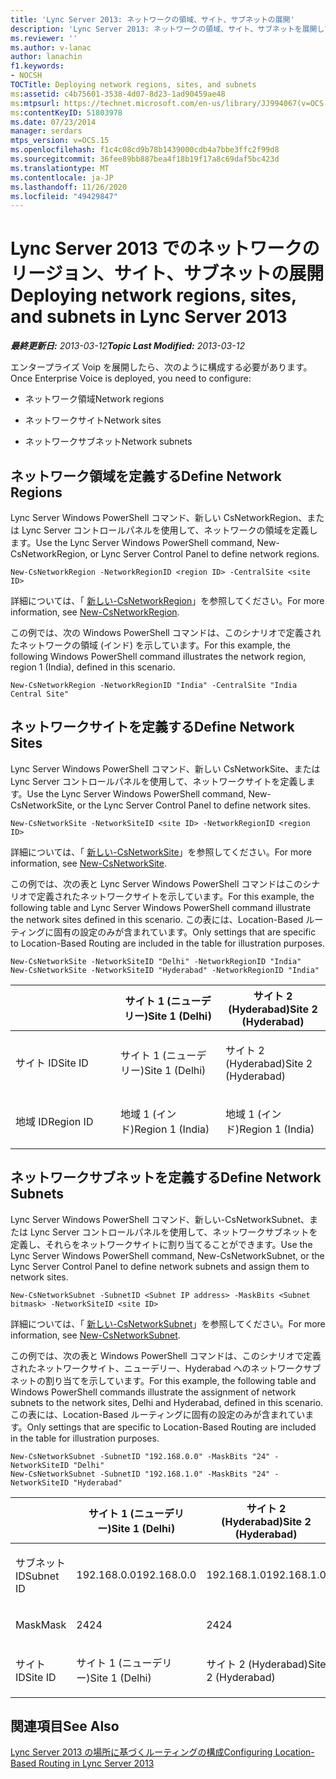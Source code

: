 ```yaml
---
title: 'Lync Server 2013: ネットワークの領域、サイト、サブネットの展開'
description: 'Lync Server 2013: ネットワークの領域、サイト、サブネットを展開しています。'
ms.reviewer: ''
ms.author: v-lanac
author: lanachin
f1.keywords:
- NOCSH
TOCTitle: Deploying network regions, sites, and subnets
ms:assetid: c4b75601-3538-4d07-8d23-1ad90459ae48
ms:mtpsurl: https://technet.microsoft.com/en-us/library/JJ994067(v=OCS.15)
ms:contentKeyID: 51803978
ms.date: 07/23/2014
manager: serdars
mtps_version: v=OCS.15
ms.openlocfilehash: f1c4c08cd9b78b1439000cdb4a7bbe3ffc2f99d8
ms.sourcegitcommit: 36fee89bb887bea4f18b19f17a8c69daf5bc423d
ms.translationtype: MT
ms.contentlocale: ja-JP
ms.lasthandoff: 11/26/2020
ms.locfileid: "49429847"
---
```

# <a name="deploying-network-regions-sites-and-subnets-in-lync-server-2013"></a><span data-ttu-id="1d2db-103">Lync Server 2013 でのネットワークのリージョン、サイト、サブネットの展開</span><span class="sxs-lookup"><span data-stu-id="1d2db-103">Deploying network regions, sites, and subnets in Lync Server 2013</span></span>

<div data-xmlns="http://www.w3.org/1999/xhtml">

<div class="topic" data-xmlns="http://www.w3.org/1999/xhtml" data-msxsl="urn:schemas-microsoft-com:xslt" data-cs="https://msdn.microsoft.com/">

<div data-asp="https://msdn2.microsoft.com/asp">



</div>

<div id="mainSection">

<div id="mainBody"><span data-ttu-id="1d2db-104">

<span> </span></span><span class="sxs-lookup"><span data-stu-id="1d2db-104">

<span> </span></span></span>

<span data-ttu-id="1d2db-105">_**最終更新日:** 2013-03-12_</span><span class="sxs-lookup"><span data-stu-id="1d2db-105">_**Topic Last Modified:** 2013-03-12_</span></span>

<span data-ttu-id="1d2db-106">エンタープライズ Voip を展開したら、次のように構成する必要があります。</span><span class="sxs-lookup"><span data-stu-id="1d2db-106">Once Enterprise Voice is deployed, you need to configure:</span></span>

  - <span data-ttu-id="1d2db-107">ネットワーク領域</span><span class="sxs-lookup"><span data-stu-id="1d2db-107">Network regions</span></span>

  - <span data-ttu-id="1d2db-108">ネットワークサイト</span><span class="sxs-lookup"><span data-stu-id="1d2db-108">Network sites</span></span>

  - <span data-ttu-id="1d2db-109">ネットワークサブネット</span><span class="sxs-lookup"><span data-stu-id="1d2db-109">Network subnets</span></span>

<div>

## <a name="define-network-regions"></a><span data-ttu-id="1d2db-110">ネットワーク領域を定義する</span><span class="sxs-lookup"><span data-stu-id="1d2db-110">Define Network Regions</span></span>

<span data-ttu-id="1d2db-111">Lync Server Windows PowerShell コマンド、新しい CsNetworkRegion、または Lync Server コントロールパネルを使用して、ネットワークの領域を定義します。</span><span class="sxs-lookup"><span data-stu-id="1d2db-111">Use the Lync Server Windows PowerShell command, New-CsNetworkRegion, or Lync Server Control Panel to define network regions.</span></span>

    New-CsNetworkRegion -NetworkRegionID <region ID> -CentralSite <site ID>

<span data-ttu-id="1d2db-112">詳細については、「 [新しい-CsNetworkRegion](https://docs.microsoft.com/powershell/module/skype/New-CsNetworkRegion)」を参照してください。</span><span class="sxs-lookup"><span data-stu-id="1d2db-112">For more information, see [New-CsNetworkRegion](https://docs.microsoft.com/powershell/module/skype/New-CsNetworkRegion).</span></span>

<span data-ttu-id="1d2db-113">この例では、次の Windows PowerShell コマンドは、このシナリオで定義されたネットワークの領域 (インド) を示しています。</span><span class="sxs-lookup"><span data-stu-id="1d2db-113">For this example, the following Windows PowerShell command illustrates the network region, region 1 (India), defined in this scenario.</span></span>

    New-CsNetworkRegion -NetworkRegionID "India" -CentralSite "India Central Site"

<div>


</div>

</div>

<div>

## <a name="define-network-sites"></a><span data-ttu-id="1d2db-114">ネットワークサイトを定義する</span><span class="sxs-lookup"><span data-stu-id="1d2db-114">Define Network Sites</span></span>

<span data-ttu-id="1d2db-115">Lync Server Windows PowerShell コマンド、新しい CsNetworkSite、または Lync Server コントロールパネルを使用して、ネットワークサイトを定義します。</span><span class="sxs-lookup"><span data-stu-id="1d2db-115">Use the Lync Server Windows PowerShell command, New-CsNetworkSite, or the Lync Server Control Panel to define network sites.</span></span>

    New-CsNetworkSite -NetworkSiteID <site ID> -NetworkRegionID <region ID>

<span data-ttu-id="1d2db-116">詳細については、「 [新しい-CsNetworkSite](https://docs.microsoft.com/powershell/module/skype/New-CsNetworkSite)」を参照してください。</span><span class="sxs-lookup"><span data-stu-id="1d2db-116">For more information, see [New-CsNetworkSite](https://docs.microsoft.com/powershell/module/skype/New-CsNetworkSite).</span></span>

<span data-ttu-id="1d2db-117">この例では、次の表と Lync Server Windows PowerShell コマンドはこのシナリオで定義されたネットワークサイトを示しています。</span><span class="sxs-lookup"><span data-stu-id="1d2db-117">For this example, the following table and Lync Server Windows PowerShell command illustrate the network sites defined in this scenario.</span></span> <span data-ttu-id="1d2db-118">この表には、Location-Based ルーティングに固有の設定のみが含まれています。</span><span class="sxs-lookup"><span data-stu-id="1d2db-118">Only settings that are specific to Location-Based Routing are included in the table for illustration purposes.</span></span>

    New-CsNetworkSite -NetworkSiteID "Delhi" -NetworkRegionID "India"
    New-CsNetworkSite -NetworkSiteID "Hyderabad" -NetworkRegionID "India"


<table>
<colgroup>
<col style="width: 33%" />
<col style="width: 33%" />
<col style="width: 33%" />
</colgroup>
<thead>
<tr class="header">
<th></th>
<th><span data-ttu-id="1d2db-119">サイト 1 (ニューデリー)</span><span class="sxs-lookup"><span data-stu-id="1d2db-119">Site 1 (Delhi)</span></span></th>
<th><span data-ttu-id="1d2db-120">サイト 2 (Hyderabad)</span><span class="sxs-lookup"><span data-stu-id="1d2db-120">Site 2 (Hyderabad)</span></span></th>
</tr>
</thead>
<tbody>
<tr class="odd">
<td><p><span data-ttu-id="1d2db-121">サイト ID</span><span class="sxs-lookup"><span data-stu-id="1d2db-121">Site ID</span></span></p></td>
<td><p><span data-ttu-id="1d2db-122">サイト 1 (ニューデリー)</span><span class="sxs-lookup"><span data-stu-id="1d2db-122">Site 1 (Delhi)</span></span></p></td>
<td><p><span data-ttu-id="1d2db-123">サイト 2 (Hyderabad)</span><span class="sxs-lookup"><span data-stu-id="1d2db-123">Site 2 (Hyderabad)</span></span></p></td>
</tr>
<tr class="even">
<td><p><span data-ttu-id="1d2db-124">地域 ID</span><span class="sxs-lookup"><span data-stu-id="1d2db-124">Region ID</span></span></p></td>
<td><p><span data-ttu-id="1d2db-125">地域 1 (インド)</span><span class="sxs-lookup"><span data-stu-id="1d2db-125">Region 1 (India)</span></span></p></td>
<td><p><span data-ttu-id="1d2db-126">地域 1 (インド)</span><span class="sxs-lookup"><span data-stu-id="1d2db-126">Region 1 (India)</span></span></p></td>
</tr>
</tbody>
</table>


<div>


</div>

</div>

<div>

## <a name="define-network-subnets"></a><span data-ttu-id="1d2db-127">ネットワークサブネットを定義する</span><span class="sxs-lookup"><span data-stu-id="1d2db-127">Define Network Subnets</span></span>

<span data-ttu-id="1d2db-128">Lync Server Windows PowerShell コマンド、新しい-CsNetworkSubnet、または Lync Server コントロールパネルを使用して、ネットワークサブネットを定義し、それらをネットワークサイトに割り当てることができます。</span><span class="sxs-lookup"><span data-stu-id="1d2db-128">Use the Lync Server Windows PowerShell command, New-CsNetworkSubnet, or the Lync Server Control Panel to define network subnets and assign them to network sites.</span></span>

    New-CsNetworkSubnet -SubnetID <Subnet IP address> -MaskBits <Subnet bitmask> -NetworkSiteID <site ID>

<span data-ttu-id="1d2db-129">詳細については、「 [新しい-CsNetworkSubnet](https://docs.microsoft.com/powershell/module/skype/New-CsNetworkSubnet)」を参照してください。</span><span class="sxs-lookup"><span data-stu-id="1d2db-129">For more information, see [New-CsNetworkSubnet](https://docs.microsoft.com/powershell/module/skype/New-CsNetworkSubnet).</span></span>

<span data-ttu-id="1d2db-130">この例では、次の表と Windows PowerShell コマンドは、このシナリオで定義されたネットワークサイト、ニューデリー、Hyderabad へのネットワークサブネットの割り当てを示しています。</span><span class="sxs-lookup"><span data-stu-id="1d2db-130">For this example, the following table and Windows PowerShell commands illustrate the assignment of network subnets to the network sites, Delhi and Hyderabad, defined in this scenario.</span></span> <span data-ttu-id="1d2db-131">この表には、Location-Based ルーティングに固有の設定のみが含まれています。</span><span class="sxs-lookup"><span data-stu-id="1d2db-131">Only settings that are specific to Location-Based Routing are included in the table for illustration purposes.</span></span>

    New-CsNetworkSubnet -SubnetID "192.168.0.0" -MaskBits "24" -NetworkSiteID "Delhi"
    New-CsNetworkSubnet -SubnetID "192.168.1.0" -MaskBits "24" -NetworkSiteID "Hyderabad"


<table>
<colgroup>
<col style="width: 33%" />
<col style="width: 33%" />
<col style="width: 33%" />
</colgroup>
<thead>
<tr class="header">
<th></th>
<th><span data-ttu-id="1d2db-132">サイト 1 (ニューデリー)</span><span class="sxs-lookup"><span data-stu-id="1d2db-132">Site 1 (Delhi)</span></span></th>
<th><span data-ttu-id="1d2db-133">サイト 2 (Hyderabad)</span><span class="sxs-lookup"><span data-stu-id="1d2db-133">Site 2 (Hyderabad)</span></span></th>
</tr>
</thead>
<tbody>
<tr class="odd">
<td><p><span data-ttu-id="1d2db-134">サブネット ID</span><span class="sxs-lookup"><span data-stu-id="1d2db-134">Subnet ID</span></span></p></td>
<td><p><span data-ttu-id="1d2db-135">192.168.0.0</span><span class="sxs-lookup"><span data-stu-id="1d2db-135">192.168.0.0</span></span></p></td>
<td><p><span data-ttu-id="1d2db-136">192.168.1.0</span><span class="sxs-lookup"><span data-stu-id="1d2db-136">192.168.1.0</span></span></p></td>
</tr>
<tr class="even">
<td><p><span data-ttu-id="1d2db-137">Mask</span><span class="sxs-lookup"><span data-stu-id="1d2db-137">Mask</span></span></p></td>
<td><p><span data-ttu-id="1d2db-138">24</span><span class="sxs-lookup"><span data-stu-id="1d2db-138">24</span></span></p></td>
<td><p><span data-ttu-id="1d2db-139">24</span><span class="sxs-lookup"><span data-stu-id="1d2db-139">24</span></span></p></td>
</tr>
<tr class="odd">
<td><p><span data-ttu-id="1d2db-140">サイト ID</span><span class="sxs-lookup"><span data-stu-id="1d2db-140">Site ID</span></span></p></td>
<td><p><span data-ttu-id="1d2db-141">サイト 1 (ニューデリー)</span><span class="sxs-lookup"><span data-stu-id="1d2db-141">Site 1 (Delhi)</span></span></p></td>
<td><p><span data-ttu-id="1d2db-142">サイト 2 (Hyderabad)</span><span class="sxs-lookup"><span data-stu-id="1d2db-142">Site 2 (Hyderabad)</span></span></p></td>
</tr>
</tbody>
</table>


<div>


</div>

</div>

<div>

## <a name="see-also"></a><span data-ttu-id="1d2db-143">関連項目</span><span class="sxs-lookup"><span data-stu-id="1d2db-143">See Also</span></span>


[<span data-ttu-id="1d2db-144">Lync Server 2013 の場所に基づくルーティングの構成</span><span class="sxs-lookup"><span data-stu-id="1d2db-144">Configuring Location-Based Routing in Lync Server 2013</span></span>](lync-server-2013-configuring-location-based-routing.md)  
  

<span data-ttu-id="1d2db-145"></div>

</div>

<span> </span>

</div>

</div>

</span><span class="sxs-lookup"><span data-stu-id="1d2db-145"></div>

</div>

<span> </span>

</div>

</div>

</span></span></div>

